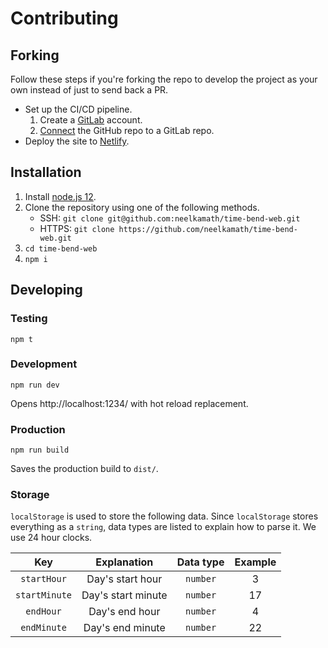# Contributing

## Forking

Follow these steps if you're forking the repo to develop the project as your own instead of just to send back a PR.
 
- Set up the CI/CD pipeline.
    1. Create a [GitLab](https://gitlab.com/users/sign_in#register-pane) account.
    1. [Connect](https://docs.gitlab.com/ee/ci/ci_cd_for_external_repos/github_integration.html) the GitHub repo to a GitLab repo.
- Deploy the site to [Netlify](https://www.netlify.com/).

## Installation

1. Install [node.js 12](https://nodejs.org/en/download/).
1. Clone the repository using one of the following methods.
    - SSH: `git clone git@github.com:neelkamath/time-bend-web.git`
    - HTTPS: `git clone https://github.com/neelkamath/time-bend-web.git`
1. `cd time-bend-web`
1. `npm i`

## Developing

### Testing

```
npm t
```

### Development

```
npm run dev
```
Opens http://localhost:1234/ with hot reload replacement.

### Production

```
npm run build
```
Saves the production build to `dist/`.

### Storage

`localStorage` is used to store the following data. Since `localStorage` stores everything as a `string`, data types are listed to explain how to parse it. We use 24 hour clocks.

|Key|Explanation|Data type|Example|
|:---:|:---:|:---:|:---:|
|`startHour`|Day's start hour|`number`|3|
|`startMinute`|Day's start minute|`number`|17|
|`endHour`|Day's end hour|`number`|4|
|`endMinute`|Day's end minute|`number`|22|